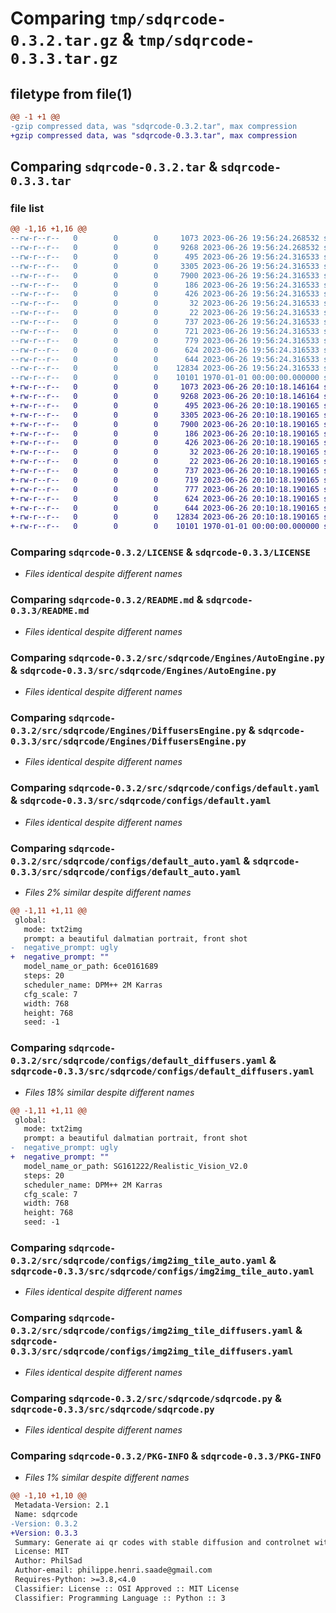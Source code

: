 # Comparing `tmp/sdqrcode-0.3.2.tar.gz` & `tmp/sdqrcode-0.3.3.tar.gz`

## filetype from file(1)

```diff
@@ -1 +1 @@
-gzip compressed data, was "sdqrcode-0.3.2.tar", max compression
+gzip compressed data, was "sdqrcode-0.3.3.tar", max compression
```

## Comparing `sdqrcode-0.3.2.tar` & `sdqrcode-0.3.3.tar`

### file list

```diff
@@ -1,16 +1,16 @@
--rw-r--r--   0        0        0     1073 2023-06-26 19:56:24.268532 sdqrcode-0.3.2/LICENSE
--rw-r--r--   0        0        0     9268 2023-06-26 19:56:24.268532 sdqrcode-0.3.2/README.md
--rw-r--r--   0        0        0      495 2023-06-26 19:56:24.316533 sdqrcode-0.3.2/pyproject.toml
--rw-r--r--   0        0        0     3305 2023-06-26 19:56:24.316533 sdqrcode-0.3.2/src/sdqrcode/Engines/AutoEngine.py
--rw-r--r--   0        0        0     7900 2023-06-26 19:56:24.316533 sdqrcode-0.3.2/src/sdqrcode/Engines/DiffusersEngine.py
--rw-r--r--   0        0        0      186 2023-06-26 19:56:24.316533 sdqrcode-0.3.2/src/sdqrcode/Engines/Engine.py
--rw-r--r--   0        0        0      426 2023-06-26 19:56:24.316533 sdqrcode-0.3.2/src/sdqrcode/Engines/engine_util.py
--rw-r--r--   0        0        0       32 2023-06-26 19:56:24.316533 sdqrcode-0.3.2/src/sdqrcode/__init__.py
--rw-r--r--   0        0        0       22 2023-06-26 19:56:24.316533 sdqrcode-0.3.2/src/sdqrcode/configs/custom.yaml
--rw-r--r--   0        0        0      737 2023-06-26 19:56:24.316533 sdqrcode-0.3.2/src/sdqrcode/configs/default.yaml
--rw-r--r--   0        0        0      721 2023-06-26 19:56:24.316533 sdqrcode-0.3.2/src/sdqrcode/configs/default_auto.yaml
--rw-r--r--   0        0        0      779 2023-06-26 19:56:24.316533 sdqrcode-0.3.2/src/sdqrcode/configs/default_diffusers.yaml
--rw-r--r--   0        0        0      624 2023-06-26 19:56:24.316533 sdqrcode-0.3.2/src/sdqrcode/configs/img2img_tile_auto.yaml
--rw-r--r--   0        0        0      644 2023-06-26 19:56:24.316533 sdqrcode-0.3.2/src/sdqrcode/configs/img2img_tile_diffusers.yaml
--rw-r--r--   0        0        0    12834 2023-06-26 19:56:24.316533 sdqrcode-0.3.2/src/sdqrcode/sdqrcode.py
--rw-r--r--   0        0        0    10101 1970-01-01 00:00:00.000000 sdqrcode-0.3.2/PKG-INFO
+-rw-r--r--   0        0        0     1073 2023-06-26 20:10:18.146164 sdqrcode-0.3.3/LICENSE
+-rw-r--r--   0        0        0     9268 2023-06-26 20:10:18.146164 sdqrcode-0.3.3/README.md
+-rw-r--r--   0        0        0      495 2023-06-26 20:10:18.190165 sdqrcode-0.3.3/pyproject.toml
+-rw-r--r--   0        0        0     3305 2023-06-26 20:10:18.190165 sdqrcode-0.3.3/src/sdqrcode/Engines/AutoEngine.py
+-rw-r--r--   0        0        0     7900 2023-06-26 20:10:18.190165 sdqrcode-0.3.3/src/sdqrcode/Engines/DiffusersEngine.py
+-rw-r--r--   0        0        0      186 2023-06-26 20:10:18.190165 sdqrcode-0.3.3/src/sdqrcode/Engines/Engine.py
+-rw-r--r--   0        0        0      426 2023-06-26 20:10:18.190165 sdqrcode-0.3.3/src/sdqrcode/Engines/engine_util.py
+-rw-r--r--   0        0        0       32 2023-06-26 20:10:18.190165 sdqrcode-0.3.3/src/sdqrcode/__init__.py
+-rw-r--r--   0        0        0       22 2023-06-26 20:10:18.190165 sdqrcode-0.3.3/src/sdqrcode/configs/custom.yaml
+-rw-r--r--   0        0        0      737 2023-06-26 20:10:18.190165 sdqrcode-0.3.3/src/sdqrcode/configs/default.yaml
+-rw-r--r--   0        0        0      719 2023-06-26 20:10:18.190165 sdqrcode-0.3.3/src/sdqrcode/configs/default_auto.yaml
+-rw-r--r--   0        0        0      777 2023-06-26 20:10:18.190165 sdqrcode-0.3.3/src/sdqrcode/configs/default_diffusers.yaml
+-rw-r--r--   0        0        0      624 2023-06-26 20:10:18.190165 sdqrcode-0.3.3/src/sdqrcode/configs/img2img_tile_auto.yaml
+-rw-r--r--   0        0        0      644 2023-06-26 20:10:18.190165 sdqrcode-0.3.3/src/sdqrcode/configs/img2img_tile_diffusers.yaml
+-rw-r--r--   0        0        0    12834 2023-06-26 20:10:18.190165 sdqrcode-0.3.3/src/sdqrcode/sdqrcode.py
+-rw-r--r--   0        0        0    10101 1970-01-01 00:00:00.000000 sdqrcode-0.3.3/PKG-INFO
```

### Comparing `sdqrcode-0.3.2/LICENSE` & `sdqrcode-0.3.3/LICENSE`

 * *Files identical despite different names*

### Comparing `sdqrcode-0.3.2/README.md` & `sdqrcode-0.3.3/README.md`

 * *Files identical despite different names*

### Comparing `sdqrcode-0.3.2/src/sdqrcode/Engines/AutoEngine.py` & `sdqrcode-0.3.3/src/sdqrcode/Engines/AutoEngine.py`

 * *Files identical despite different names*

### Comparing `sdqrcode-0.3.2/src/sdqrcode/Engines/DiffusersEngine.py` & `sdqrcode-0.3.3/src/sdqrcode/Engines/DiffusersEngine.py`

 * *Files identical despite different names*

### Comparing `sdqrcode-0.3.2/src/sdqrcode/configs/default.yaml` & `sdqrcode-0.3.3/src/sdqrcode/configs/default.yaml`

 * *Files identical despite different names*

### Comparing `sdqrcode-0.3.2/src/sdqrcode/configs/default_auto.yaml` & `sdqrcode-0.3.3/src/sdqrcode/configs/default_auto.yaml`

 * *Files 2% similar despite different names*

```diff
@@ -1,11 +1,11 @@
 global:
   mode: txt2img
   prompt: a beautiful dalmatian portrait, front shot
-  negative_prompt: ugly
+  negative_prompt: ""
   model_name_or_path: 6ce0161689
   steps: 20
   scheduler_name: DPM++ 2M Karras
   cfg_scale: 7
   width: 768
   height: 768
   seed: -1
```

### Comparing `sdqrcode-0.3.2/src/sdqrcode/configs/default_diffusers.yaml` & `sdqrcode-0.3.3/src/sdqrcode/configs/default_diffusers.yaml`

 * *Files 18% similar despite different names*

```diff
@@ -1,11 +1,11 @@
 global:
   mode: txt2img
   prompt: a beautiful dalmatian portrait, front shot
-  negative_prompt: ugly
+  negative_prompt: ""
   model_name_or_path: SG161222/Realistic_Vision_V2.0
   steps: 20
   scheduler_name: DPM++ 2M Karras
   cfg_scale: 7
   width: 768
   height: 768
   seed: -1
```

### Comparing `sdqrcode-0.3.2/src/sdqrcode/configs/img2img_tile_auto.yaml` & `sdqrcode-0.3.3/src/sdqrcode/configs/img2img_tile_auto.yaml`

 * *Files identical despite different names*

### Comparing `sdqrcode-0.3.2/src/sdqrcode/configs/img2img_tile_diffusers.yaml` & `sdqrcode-0.3.3/src/sdqrcode/configs/img2img_tile_diffusers.yaml`

 * *Files identical despite different names*

### Comparing `sdqrcode-0.3.2/src/sdqrcode/sdqrcode.py` & `sdqrcode-0.3.3/src/sdqrcode/sdqrcode.py`

 * *Files identical despite different names*

### Comparing `sdqrcode-0.3.2/PKG-INFO` & `sdqrcode-0.3.3/PKG-INFO`

 * *Files 1% similar despite different names*

```diff
@@ -1,10 +1,10 @@
 Metadata-Version: 2.1
 Name: sdqrcode
-Version: 0.3.2
+Version: 0.3.3
 Summary: Generate ai qr codes with stable diffusion and controlnet with standardised methods
 License: MIT
 Author: PhilSad
 Author-email: philippe.henri.saade@gmail.com
 Requires-Python: >=3.8,<4.0
 Classifier: License :: OSI Approved :: MIT License
 Classifier: Programming Language :: Python :: 3
```


